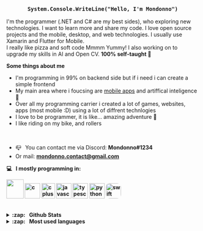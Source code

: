 <link rel="stylesheet" href="https://raw.githubusercontent.com/Mondonno/Mondonno/master/mondonno-readme.css">

<h3 align="center"><code>System.Console.WriteLine("Hello, I'm Mondonno")</code></h3>
<p align="left">I'm the programmer (.NET and C# are my best sides), who exploring new technologies. I want to learn more and share my code. I love open source projects and the mobile, desktop, and web technologies. I usually use Xamarin and Flutter for Mobile.<br>I really like pizza and soft code Mmmm Yummy! I also working on to upgrade my skills in AI and Open CV. <b>100% self-taught 🚀</b></p>

**Some things about me** 
<ul>
  <li> I'm programming in 99% on backend side but if i need i can create a simple frontend</li> 
  <li> My main area where i foucsing are <a href="https://github.com/Mondonno/CustomPopUps.iOS">mobile apps</a> and artiffical inteligence 📱</li>
  <li> Over all my programming carrier i created a lot of games, websites, apps (most mobile :D) using a lot of diffrent technlogies </li>
  <li> I love to be programmer, it is like... amazing adventure 🥳 </li>
  <li> I like riding on my bike, and rollers</li>
</ul><br>

<ul>
  <li> 📪⠀You can contact me via Discord: <b>Mondonno#1234</b></li>
  <li> Or mail: <a href="mailto:mondonno.contact@gmail.com"><b>mondonno.contact@gmail.com<b></a> </li>
</ul>
  
<p algin="center">
  💻⠀I mostly programming in:
  <br>

  <p id="langs">
<!--   <img src="https://brandeps.com/logo-download/C/C-Sharp-logo-vector-01.svg"> -->
    <img width="45" height="50" src="https://media.discordapp.net/attachments/832581771904286732/836614406342705194/csharpLOGOv2.png">
    <img src="https://logodix.com/logo/640491.png" alt="c" width="40" height="40"/> <img src="https://upload.wikimedia.org/wikipedia/commons/thumb/1/18/ISO_C%2B%2B_Logo.svg/1200px-ISO_C%2B%2B_Logo.svg.png" alt="cplusplus" width="35" height="40"/>
    <img src="https://upload.wikimedia.org/wikipedia/commons/thumb/9/99/Unofficial_JavaScript_logo_2.svg/1200px-Unofficial_JavaScript_logo_2.svg.png" alt="javascript" width="40" height="40"/>
    <img src="https://cdn.discordapp.com/attachments/757922151524335626/798350013109370911/ts-logo-256.png" alt="typescript" width="40" height="40"/>
    <img src="https://seeklogo.com/images/P/python-logo-A32636CAA3-seeklogo.com.png" alt="python" width="40" height="40"/>
    <img src="https://developer.apple.com/swift/images/swift-og.png" alt="swift" width="40" height="40" style="border-radius: 10px;">
  </p>
</p>
  
  <br>
  <details>
  <summary>:zap:⠀Github <b>Stats</b></summary>
  <br>
  <img align="center" src="https://github-readme-stats.vercel.app/api?username=Mondonno&&show_icons=true&title_color=222222&icon_color=03A87C&text_color=333333&bg_color=ffffff">
  <p><i> Not including Private Repositories</i> </p>
</details>

<details>
  <summary>:zap:⠀<b>Most</b> used <b>languages</b></summary>
  <br>
  <img align="center" src="https://github-readme-stats.vercel.app/api/top-langs/?username=Mondonno&layout=compact&bg_color=ffffff&text_color=333333&title_color=222222">
  <p><i> Not including Private Repositories</i> </p>
</details>
  

